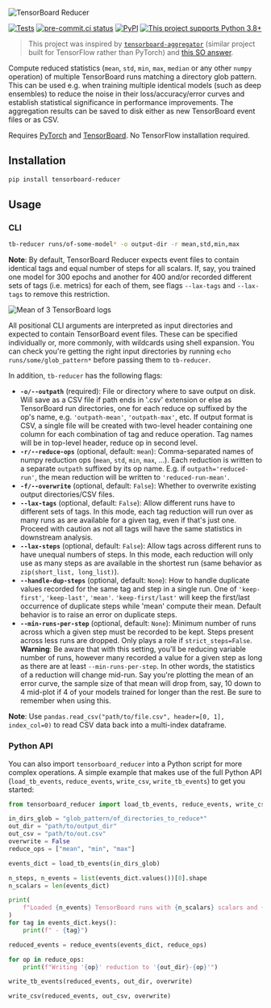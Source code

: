 ![TensorBoard Reducer](https://raw.githubusercontent.com/janosh/tensorboard-reducer/main/assets/tensorboard-reducer.svg)

[![Tests](https://github.com/janosh/tensorboard-reducer/workflows/Tests/badge.svg)](https://github.com/janosh/tensorboard-reducer/actions)
[![pre-commit.ci status](https://results.pre-commit.ci/badge/github/janosh/tensorboard-reducer/main.svg)](https://results.pre-commit.ci/latest/github/janosh/tensorboard-reducer/main)
[![PyPI](https://img.shields.io/pypi/v/tensorboard-reducer)](https://pypi.org/project/tensorboard-reducer)
[![This project supports Python 3.8+](https://img.shields.io/badge/Python-3.8+-blue.svg)](https://python.org/downloads)

> This project was inspired by [`tensorboard-aggregator`](https://github.com/Spenhouet/tensorboard-aggregator) (similar project built for TensorFlow rather than PyTorch) and [this SO answer](https://stackoverflow.com/a/48774926).

Compute reduced statistics (`mean`, `std`, `min`, `max`, `median` or any other `numpy` operation) of multiple TensorBoard runs matching a directory glob pattern. This can be used e.g. when training multiple identical models (such as deep ensembles) to reduce the noise in their loss/accuracy/error curves and establish statistical significance in performance improvements. The aggregation results can be saved to disk either as new TensorBoard event files or as CSV.

Requires [PyTorch](https://pypi.org/project/torch) and [TensorBoard](https://pypi.org/project/tensorboard). No TensorFlow installation required.

## Installation

```sh
pip install tensorboard-reducer
```

## Usage

### CLI

```sh
tb-reducer runs/of-some-model* -o output-dir -r mean,std,min,max
```

**Note**: By default, TensorBoard Reducer expects event files to contain identical tags and equal number of steps for all scalars. If, say, you trained one model for 300 epochs and another for 400 and/or recorded different sets of tags (i.e. metrics) for each of them, see flags `--lax-tags` and `--lax-tags` to remove this restriction.

![Mean of 3 TensorBoard logs](https://raw.githubusercontent.com/janosh/tensorboard-reducer/main/assets/3-runs-mean.png)

All positional CLI arguments are interpreted as input directories and expected to contain TensorBoard event files. These can be specified individually or, more commonly, with wildcards using shell expansion. You can check you're getting the right input directories by running `echo runs/some/glob_pattern*` before passing them to `tb-reducer`.

In addition, `tb-reducer` has the following flags:

- **`-o/--outpath`** (required): File or directory where to save output on disk. Will save as a CSV file if path ends in '.csv' extension or else as TensorBoard run directories, one for each reduce op suffixed by the op's name, e.g. `'outpath-mean'`, `'outpath-max'`, etc. If output format is CSV, a single file will be created with two-level header containing one column for each combination of tag and reduce operation. Tag names will be in top-level header, reduce op in second level.
- **`-r/--reduce-ops`** (optional, default: `mean`): Comma-separated names of numpy reduction ops (`mean`, `std`, `min`, `max`, ...). Each reduction is written to a separate `outpath` suffixed by its op name. E.g. if `outpath='reduced-run'`, the mean reduction will be written to `'reduced-run-mean'`.
- **`-f/--overwrite`** (optional, default: `False`): Whether to overwrite existing output directories/CSV files.
- **`--lax-tags`** (optional, default: `False`): Allow different runs have to different sets of tags. In this mode, each tag reduction will run over as many runs as are available for a given tag, even if that's just one. Proceed with caution as not all tags will have the same statistics in downstream analysis.
- **`--lax-steps`** (optional, default: `False`): Allow tags across different runs to have unequal numbers of steps. In this mode, each reduction will only use as many steps as are available in the shortest run (same behavior as `zip(short_list, long_list)`).
- **`--handle-dup-steps`** (optional, default: `None`): How to handle duplicate values recorded for the same tag and step in a single run. One of `'keep-first'`, `'keep-last'`, `'mean'`. `'keep-first/last'` will keep the first/last occurrence of duplicate steps while 'mean' compute their mean. Default behavior is to raise an error on duplicate steps.
- **`--min-runs-per-step`** (optional, default: `None`): Minimum number of runs across which a given step must be recorded to be kept. Steps present across less runs are dropped. Only plays a role if `strict_steps=False`. **Warning**: Be aware that with this setting, you'll be reducing variable number of runs, however many recorded a value for a given step as long as there are at least `--min-runs-per-step`. In other words, the statistics of a reduction will change mid-run. Say you're plotting the mean of an error curve, the sample size of that mean will drop from, say, 10 down to 4 mid-plot if 4 of your models trained for longer than the rest. Be sure to remember when using this.

**Note**: Use `pandas.read_csv("path/to/file.csv", header=[0, 1], index_col=0)` to read CSV data back into a multi-index dataframe.

### Python API

You can also import `tensorboard_reducer` into a Python script for more complex operations. A simple example that makes use of the full Python API (`load_tb_events`, `reduce_events`, `write_csv`, `write_tb_events`) to get you started:

```py
from tensorboard_reducer import load_tb_events, reduce_events, write_csv, write_tb_events

in_dirs_glob = "glob_pattern/of_directories_to_reduce*"
out_dir = "path/to/output_dir"
out_csv = "path/to/out.csv"
overwrite = False
reduce_ops = ["mean", "min", "max"]

events_dict = load_tb_events(in_dirs_glob)

n_steps, n_events = list(events_dict.values())[0].shape
n_scalars = len(events_dict)

print(
    f"Loaded {n_events} TensorBoard runs with {n_scalars} scalars and {n_steps} steps each"
)
for tag in events_dict.keys():
    print(f" - {tag}")

reduced_events = reduce_events(events_dict, reduce_ops)

for op in reduce_ops:
    print(f"Writing '{op}' reduction to '{out_dir}-{op}'")

write_tb_events(reduced_events, out_dir, overwrite)

write_csv(reduced_events, out_csv, overwrite)
```
